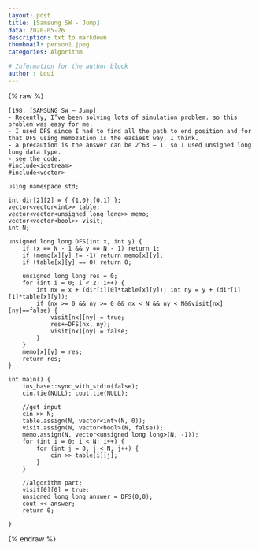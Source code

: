 ```yaml
---
layout: post
title: [Samsung SW - Jump]
data: 2020-05-26
description: txt to markdown
thumbnail: person1.jpeg
categories: Algorithm

# Information for the author block
author : Loui
---
```


{% raw %}

	﻿[198. [SAMSUNG SW – Jump]
	- Recently, I’ve been solving lots of simulation problem. so this problem was easy for me.
	- I used DFS since I had to find all the path to end position and for that DFS using memozation is the easiest way, I think.
	- a precaution is the answer can be 2^63 – 1. so I used unsigned long long data type.
	- see the code.
	#include<iostream>
	#include<vector>
	
	using namespace std;
	
	int dir[2][2] = { {1,0},{0,1} };
	vector<vector<int>> table;
	vector<vector<unsigned long long>> memo;
	vector<vector<bool>> visit;
	int N;
	
	unsigned long long DFS(int x, int y) {
		if (x == N - 1 && y == N - 1) return 1;
		if (memo[x][y] != -1) return memo[x][y];
		if (table[x][y] == 0) return 0;
	
		unsigned long long res = 0;
		for (int i = 0; i < 2; i++) {
			int nx = x + (dir[i][0]*table[x][y]); int ny = y + (dir[i][1]*table[x][y]);
			if (nx >= 0 && ny >= 0 && nx < N && ny < N&&visit[nx][ny]==false) {
				visit[nx][ny] = true;
				res+=DFS(nx, ny);
				visit[nx][ny] = false;
			}
		}
		memo[x][y] = res;
		return res;
	}
	
	int main() {
		ios_base::sync_with_stdio(false);
		cin.tie(NULL); cout.tie(NULL);
	
		//get input
		cin >> N;
		table.assign(N, vector<int>(N, 0));
		visit.assign(N, vector<bool>(N, false));
		memo.assign(N, vector<unsigned long long>(N, -1));
		for (int i = 0; i < N; i++) {
			for (int j = 0; j < N; j++) {
				cin >> table[i][j];
			}
		}
	
		//algorithm part;
		visit[0][0] = true;
		unsigned long long answer = DFS(0,0);
		cout << answer;
		return 0;
	
	}
	
{% endraw %}

